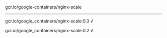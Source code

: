 gcr.io/google-containers/nginx-scale 

----
gcr.io/google_containers/nginx-scale:0.3 √

gcr.io/google_containers/nginx-scale:0.2 √

